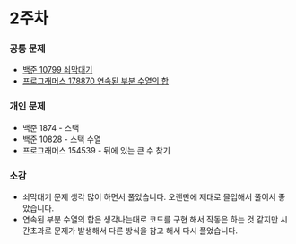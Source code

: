 # 2주차

### 공통 문제
  - [백준 10799 쇠막대기](https://www.acmicpc.net/problem/10799) 
  - [프로그래머스 178870 연속된 부분 수열의 합](https://programmers.co.kr/learn/courses/30/lessons/178870)

### 개인 문제
  - 백준 1874 - 스택
  - 백준 10828 - 스택 수열
  - 프로그래머스 154539 - 뒤에 있는 큰 수 찾기


### 소감
  - 쇠막대기 문제 생각 많이 하면서 풀었습니다. 오랜만에 제대로 몰입해서 풀어서 좋았습니다.
  - 연속된 부분 수열의 합은 생각나는대로 코드를 구현 해서 작동은 하는 것 같지만 시간초과로 문제가 발생해서 다른 방식을 참고 해서 다시 풀었습니다.